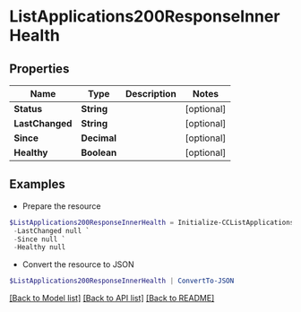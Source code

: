 # ListApplications200ResponseInnerHealth
## Properties

Name | Type | Description | Notes
------------ | ------------- | ------------- | -------------
**Status** | **String** |  | [optional] 
**LastChanged** | **String** |  | [optional] 
**Since** | **Decimal** |  | [optional] 
**Healthy** | **Boolean** |  | [optional] 

## Examples

- Prepare the resource
```powershell
$ListApplications200ResponseInnerHealth = Initialize-CCListApplications200ResponseInnerHealth  -Status null `
 -LastChanged null `
 -Since null `
 -Healthy null
```

- Convert the resource to JSON
```powershell
$ListApplications200ResponseInnerHealth | ConvertTo-JSON
```

[[Back to Model list]](../README.md#documentation-for-models) [[Back to API list]](../README.md#documentation-for-api-endpoints) [[Back to README]](../README.md)

